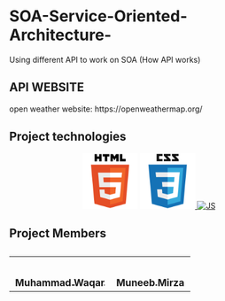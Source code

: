 # SOA-Service-Oriented-Architecture-
Using different API to work on SOA (How API works)
<h2>API WEBSITE</h2>
<p>open weather website: https://openweathermap.org/ </p>
<h2>Project technologies</h2>
<p align="center">
   <a href="https://www.W3schools.com/html/" target="_blank" rel="noreferrer"><img src="https://raw.githubusercontent.com/devicons/devicon/master/icons/html5/html5-original-wordmark.svg" alt="html5" width="100" height="100"/></a>
  <a href="https://www.w3schools.com/css/" target="_blank" rel="noreferrer"> <img src="https://raw.githubusercontent.com/devicons/devicon/master/icons/css3/css3-original-wordmark.svg" alt="css3" width="100" height="100"/> </a> <a href="https://dart.dev" target="_blank" rel="noreferrer"></a>
  <a href="https://developer.mozilla.org/en-US/docs/Web/JavaScript" target="_blank" rel="noreferrer"> <img src="https://cdn.cdnlogo.com/logos/j/69/javascript.svg" alt="JS" width="80" height="80"/></a>
</p>
<h2>Project Members<h2>
<table align="center">
	<tr>
    <td align="center">
            <a href="https://github.com/Muhammad-waqar-uit">
              <img src="https://avatars3.githubusercontent.com/u/57596726?v=4" width="100px" alt=""/><br />
              <sub><b>Muhammad Waqar</b></sub>
            </a>
   </td>
   <td align="center">
            <a href="https://github.com/MUNEEB630">
              <img src="https://avatars0.githubusercontent.com/u/57500072?v=4" width="100px" alt=""/><br/>
              <sub><b>Muneeb Mirza</b></sub>
	   </a>
   </td>
  </tr>
</table>
